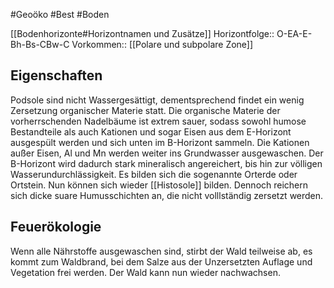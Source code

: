 #Geoöko #Best #Boden 

[[Bodenhorizonte#Horizontnamen und Zusätze]]
Horizontfolge:: O-EA-E-Bh-Bs-CBw-C
Vorkommen:: [[Polare und subpolare Zone]]

## Eigenschaften

Podsole sind nicht Wassergesättigt, dementsprechend findet ein wenig Zersetzung organischer Materie statt. Die organische Materie der vorherrschenden Nadelbäume ist extrem sauer, sodass sowohl humose Bestandteile als auch Kationen und sogar Eisen aus dem E-Horizont ausgespült werden und sich unten im B-Horizont sammeln. Die Kationen außer Eisen, Al und Mn werden weiter ins Grundwasser ausgewaschen. Der B-Horizont wird dadurch stark mineralisch angereichert, bis hin zur völligen Wasserundurchlässigkeit. Es bilden sich die sogenannte Orterde oder Ortstein. Nun können sich wieder [[Histosole]] bilden. Dennoch reichern sich dicke suare Humusschichten an, die nicht volllständig zersetzt werden.

## Feuerökologie

Wenn alle Nährstoffe ausgewaschen sind, stirbt der Wald teilweise ab, es kommt zum Waldbrand, bei dem Salze aus der Unzersetzten Auflage und Vegetation frei werden. Der Wald kann nun wieder nachwachsen.